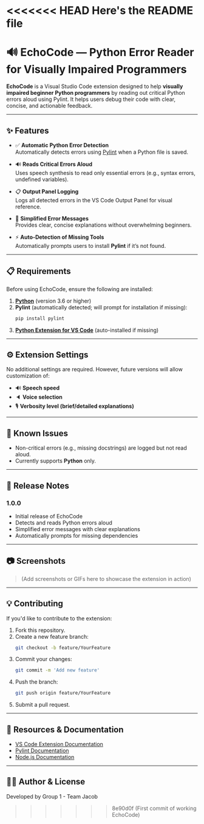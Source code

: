 <<<<<<< HEAD
Here's the README file
=======
# 🔊 EchoCode — Python Error Reader for Visually Impaired Programmers

**EchoCode** is a Visual Studio Code extension designed to help **visually impaired beginner Python programmers** by reading out critical Python errors aloud using Pylint. It helps users debug their code with clear, concise, and actionable feedback.

---

## ✨ **Features**

- ✅ **Automatic Python Error Detection**  
  Automatically detects errors using [Pylint](https://pylint.pycqa.org/) when a Python file is saved.

- 🔊 **Reads Critical Errors Aloud**  
  Uses speech synthesis to read only essential errors (e.g., syntax errors, undefined variables).

- 📋 **Output Panel Logging**  
  Logs all detected errors in the VS Code Output Panel for visual reference.

- 🎯 **Simplified Error Messages**  
  Provides clear, concise explanations without overwhelming beginners.

- ⚡ **Auto-Detection of Missing Tools**  
  Automatically prompts users to install **Pylint** if it’s not found.

---

## 📋 **Requirements**

Before using EchoCode, ensure the following are installed:

1. **[Python](https://www.python.org/downloads/)** (version 3.6 or higher)
2. **Pylint** (automatically detected; will prompt for installation if missing):
   ```bash
   pip install pylint
   ```
3. **[Python Extension for VS Code](https://marketplace.visualstudio.com/items?itemName=ms-python.python)** (auto-installed if missing)

---

## ⚙️ **Extension Settings**

No additional settings are required. However, future versions will allow customization of:

- 🔊 **Speech speed**  
- 🔈 **Voice selection**  
- 🎙️ **Verbosity level (brief/detailed explanations)**  

---

## 🐞 **Known Issues**

- Non-critical errors (e.g., missing docstrings) are logged but not read aloud.
- Currently supports **Python** only.

---

## 🚀 **Release Notes**

### **1.0.0**  
- Initial release of EchoCode  
- Detects and reads Python errors aloud  
- Simplified error messages with clear explanations  
- Automatically prompts for missing dependencies  

---

## 📷 **Screenshots**

> (Add screenshots or GIFs here to showcase the extension in action)  


---

## 💡 **Contributing**

If you'd like to contribute to the extension:

1. Fork this repository.
2. Create a new feature branch:
   ```bash
   git checkout -b feature/YourFeature
   ```
3. Commit your changes:
   ```bash
   git commit -m 'Add new feature'
   ```
4. Push the branch:
   ```bash
   git push origin feature/YourFeature
   ```
5. Submit a pull request.

---

## 📖 **Resources & Documentation**

- [VS Code Extension Documentation](https://code.visualstudio.com/api)
- [Pylint Documentation](https://pylint.pycqa.org/)
- [Node.js Documentation](https://nodejs.org/en/docs/)

---

## 👩‍💻 **Author & License**

Developed by Group 1 - Team Jacob  
>>>>>>> 8e90d0f (First commit of working EchoCode)

